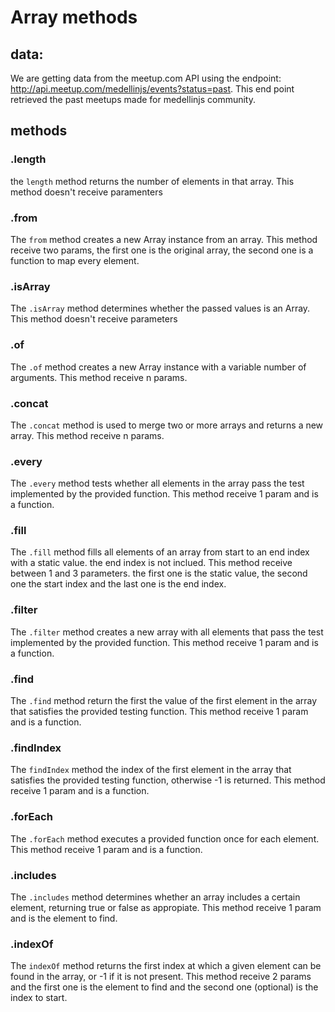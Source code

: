 # Array methods

## data:

We are getting data from the meetup.com API using the endpoint: http://api.meetup.com/medellinjs/events?status=past.
This end point retrieved the past meetups made for medellinjs community.

## methods

### .length
the `length` method returns the number of elements in that array.
This method doesn't receive paramenters

### .from
The `from` method creates a new Array instance from an array.
This method receive two params, the first one is the original array, the second one is a function to map every element.

### .isArray
The `.isArray` method determines whether the passed values is an Array.
This method doesn't receive parameters

### .of
The `.of` method creates a new Array instance with a variable number of arguments.
This method receive n params.

### .concat
The `.concat` method is used to merge two or more arrays and returns a new array.
This method receive n params.

### .every
The `.every` method tests whether all elements in the array pass the test implemented by the provided function.
This method receive 1 param and is a function.

### .fill
The `.fill` method fills all elements of an array from start to an end index with a static value. the end index is not inclued.
This method receive between 1 and 3 parameters. the first one is the static value, the second one the start index and the last one is the end index.

### .filter
The `.filter` method creates a new array with all elements that pass the test implemented by the provided function.
This method receive 1 param and is a function.

### .find
The `.find` method return the first the value of the first element in the array that satisfies the provided testing function.
This method receive 1 param and is a function.

### .findIndex
The `findIndex` method the index of the first element in the array that satisfies the provided testing function, otherwise -1 is returned.
This method receive 1 param and is a function.

### .forEach
The `.forEach` method executes a provided function once for each element.
This method receive 1 param and is a function.

### .includes
The `.includes` method determines whether an array includes a certain element, returning true or false as appropiate.
This method receive 1 param and is the element to find.

### .indexOf
The `indexOf` method returns the first index at which a given element can be found in the array, or -1 if it is not present.
This method receive 2 params and the first one is the element to find and the second one (optional) is the index to start.

###
